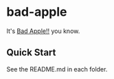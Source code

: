 # bad-apple

It's [Bad Apple!!](https://www.youtube.com/watch?v=FtutLA63Cp8) you know.

## Quick Start

See the README.md in each folder.
